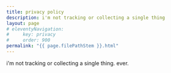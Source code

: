 ```yaml
---
title: privacy policy
description: i'm not tracking or collecting a single thing
layout: page
# eleventyNavigation:
#     key: privacy
#     order: 900
permalink: "{{ page.filePathStem }}.html"
---
```


i'm not tracking or collecting a single thing. ever.